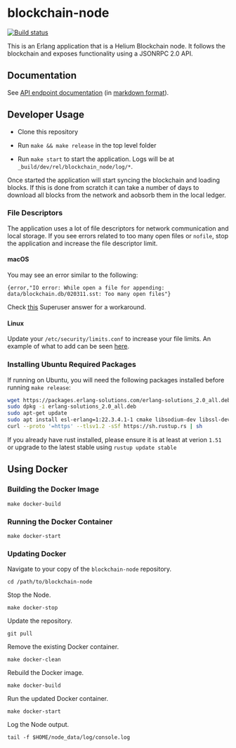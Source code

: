# blockchain-node

[![Build status](https://badge.buildkite.com/8f80e5ba2dd64290fb11c5126477a023b0ea75d35f08783085.svg?branch=master)](https://buildkite.com/helium/blockchain-node)

This is an Erlang application that is a Helium Blockchain node. It
follows the blockchain and exposes functionality using a JSONRPC 2.0 API.

## Documentation

See [API endpoint
documentation](https://helium.github.io/blockchain-node/blockchain_node-reference.html)
(in [markdown format](docs/blockchain_node-reference.md)).

## Developer Usage

- Clone this repository

- Run `make && make release` in the top level folder

- Run `make start` to start the application. Logs will be at
  `_build/dev/rel/blockchain_node/log/*`.

Once started the application will start syncing the blockchain and
loading blocks. If this is done from scratch it can take a number of
days to download all blocks from the network and aobsorb them in the
local ledger.

### File Descriptors

The application uses a lot of file descriptors for network
communication and local storage. If you see errors related to too many
open files or `nofile`, stop the application and increase the file
descriptor limit.

#### macOS

You may see an error similar to the following:

`{error,"IO error: While open a file for appending: data/blockchain.db/020311.sst: Too many open files"}`

Check [this](https://superuser.com/a/443168) Superuser answer for a workaround.

#### Linux

Update your `/etc/security/limits.conf` to increase your file limits. An
example of what to add can be seen
[here](https://github.com/helium/blockchain-node/blob/master/.buildkite/config/blockchain_limits.conf).

### Installing Ubuntu Required Packages

If running on Ubuntu, you will need the following packages installed
before running `make release`:

```bash
wget https://packages.erlang-solutions.com/erlang-solutions_2.0_all.deb
sudo dpkg -i erlang-solutions_2.0_all.deb
sudo apt-get update
sudo apt install esl-erlang=1:22.3.4.1-1 cmake libsodium-dev libssl-dev build-essential
curl --proto '=https' --tlsv1.2 -sSf https://sh.rustup.rs | sh
```

If you already have rust installed, please ensure it is at least at verion `1.51` or upgrade to the latest stable using `rustup update stable`

## Using Docker

### Building the Docker Image

`make docker-build`

### Running the Docker Container

`make docker-start`

### Updating Docker

Navigate to your copy of the `blockchain-node` repository.

`cd /path/to/blockchain-node`

Stop the Node.

`make docker-stop`

Update the repository.

`git pull`

Remove the existing Docker container.

`make docker-clean`

Rebuild the Docker image.

`make docker-build`

Run the updated Docker container.

`make docker-start`

Log the Node output.

`tail -f $HOME/node_data/log/console.log`
